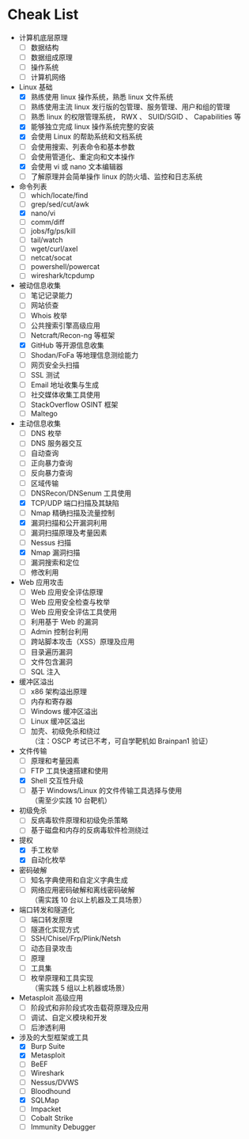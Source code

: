 # Cheak List

- 计算机底层原理
	- [ ] 数据结构
	- [ ] 数据组成原理
	- [ ] 操作系统
	- [ ] 计算机网络

- Linux 基础
	- [x] 熟练使⽤ linux 操作系统，熟悉 linux ⽂件系统
	- [ ] 熟练使⽤主流 linux 发⾏版的包管理、服务管理、⽤户和组的管理 
	- [ ] 熟悉 linux 的权限管理系统， RWX 、 SUID/SGID 、 Capabilities 等
	- [x] 能够独⽴完成 linux 操作系统完整的安装
	- [x] 会使⽤ Linux 的帮助系统和⽂档系统
	- [ ] 会使⽤搜索、列表命令和基本参数
	- [ ] 会使⽤管道化、重定向和⽂本操作
	- [x] 会使⽤ vi 或 nano ⽂本编辑器
	- [ ] 了解原理并会简单操作 linux 的防⽕墙、监控和⽇志系统

- 命令列表
	- [ ] which/locate/find
	- [ ] grep/sed/cut/awk 
	- [x] nano/vi
	- [ ] comm/diff
	- [ ] jobs/fg/ps/kill
	- [ ] tail/watch
	- [ ] wget/curl/axel
	- [ ] netcat/socat
	- [ ] powershell/powercat
	- [ ] wireshark/tcpdump

- 被动信息收集
	- [ ] 笔记记录能力
	- [ ] 网站侦查
	- [ ] Whois 枚举
	- [ ] 公共搜索引擎高级应用
	- [ ] Netcraft/Recon-ng 等框架
	- [x] GitHub 等开源信息收集
	- [ ] Shodan/FoFa 等地理信息测绘能力
	- [ ] 网页安全头扫描
	- [ ] SSL 测试
	- [ ] Email 地址收集与生成
	- [ ] 社交媒体收集工具使用
	- [ ] StackOverflow OSINT 框架
	- [ ] Maltego

- 主动信息收集
	- [ ] DNS 枚举
	- [ ] DNS 服务器交互
	- [ ] 自动查询
	- [ ] 正向暴力查询
	- [ ] 反向暴力查询
	- [ ] 区域传输
	- [ ] DNSRecon/DNSenum 工具使用
	- [x] TCP/UDP 端口扫描及其缺陷
	- [ ] Nmap 精确扫描及流量控制
	- [x] 漏洞扫描和公开漏洞利用
	- [ ] 漏洞扫描原理及考量因素
	- [ ] Nessus 扫描
	- [x] Nmap 漏洞扫描
	- [ ] 漏洞搜索和定位
	- [ ] 修改利用

- Web 应用攻击
	- [ ] Web 应用安全评估原理
	- [ ] Web 应用安全检查与枚举
	- [ ] Web 应用安全评估工具使用
	- [ ] 利用基于 Web 的漏洞
	- [ ] Admin 控制台利用
	- [ ] 跨站脚本攻击（XSS）原理及应用
	- [ ] 目录遍历漏洞
	- [ ] 文件包含漏洞
	- [ ] SQL 注入

- 缓冲区溢出
	- [ ] x86 架构溢出原理
	- [ ] 内存和寄存器
	- [ ] Windows 缓冲区溢出
	- [ ] Linux 缓冲区溢出
	- [ ] 加壳、初级免杀和绕过  
	（注：OSCP 考试已不考，可自学靶机如 Brainpan1 验证）

- 文件传输
	- [ ] 原理和考量因素
	- [ ] FTP 工具快速搭建和使用
	- [x] Shell 交互性升级
	- [ ] 基于 Windows/Linux 的文件传输工具选择与使用  
	（需至少实践 10 台靶机）

- 初级免杀
	- [ ] 反病毒软件原理和初级免杀策略
	- [ ] 基于磁盘和内存的反病毒软件检测绕过

- 提权
	- [x] 手工枚举
	- [x] 自动化枚举

- 密码破解
	- [ ] 知名字典使用和自定义字典生成
	- [ ] 网络应用密码破解和离线密码破解  
	（需实践 10 台以上机器及工具场景）

- 端口转发和隧道化
	- [ ] 端口转发原理
	- [ ] 隧道化实现方式
	- [ ] SSH/Chisel/Frp/Plink/Netsh
	- [ ] 动态目录攻击
	- [ ] 原理
	- [ ] 工具集
	- [ ] 枚举原理和工具实现  
		（需实践 5 组以上机器或场景）

- Metasploit 高级应用
	- [ ] 阶段式和非阶段式攻击载荷原理及应用
	- [ ] 调试、自定义模块和开发
	- [ ] 后渗透利用

- 涉及的大型框架或工具
	- [x] Burp Suite
	- [x] Metasploit
	- [ ] BeEF
	- [ ] Wireshark
	- [ ] Nessus/DVWS
	- [ ] Bloodhound
	- [x] SQLMap
	- [ ] Impacket
	- [ ] Cobalt Strike
	- [ ] Immunity Debugger